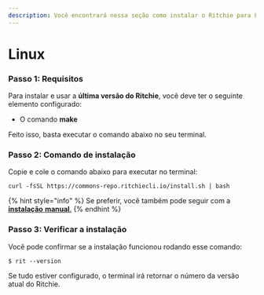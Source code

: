 ```yaml
---
description: Você encontrará nessa seção como instalar o Ritchie para Linux.
---
```


# Linux

### Passo 1: Requisitos

Para instalar e usar a **última versão do Ritchie**,  você deve ter o seguinte elemento configurado:

* O comando **make**

Feito isso, basta executar o comando abaixo no seu terminal.

### Passo 2: Comando de instalação

Copie e cole o comando abaixo para executar no terminal: 

```text
curl -fsSL https://commons-repo.ritchiecli.io/install.sh | bash
```

{% hint style="info" %}
Se preferir, você também pode seguir com a [**instalação**](manual-installation.md)[ **manual**.](manual-installation.md)
{% endhint %}

### Passo 3: Verificar a instalação 

Você pode confirmar se a instalação funcionou rodando esse comando: 

```text
$ rit --version
```

Se tudo estiver configurado, o terminal irá retornar o número da versão atual do Ritchie.

